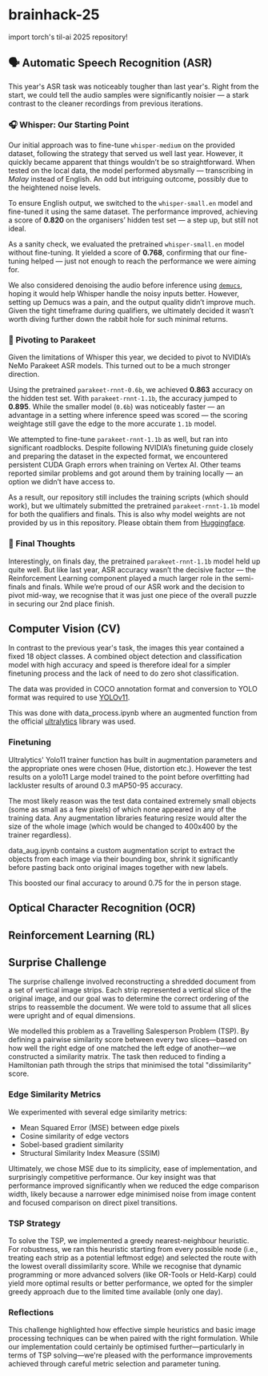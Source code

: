 # brainhack-25

import torch's til-ai 2025 repository!

## 🗣️ Automatic Speech Recognition (ASR)

This year's ASR task was noticeably tougher than last year's. Right from the start, we could tell the audio samples were significantly noisier — a stark contrast to the cleaner recordings from previous iterations.

### 🎧 Whisper: Our Starting Point

Our initial approach was to fine-tune `whisper-medium` on the provided dataset, following the strategy that served us well last year. However, it quickly became apparent that things wouldn’t be so straightforward. When tested on the local data, the model performed abysmally — transcribing in _Malay_ instead of English. An odd but intriguing outcome, possibly due to the heightened noise levels.

To ensure English output, we switched to the `whisper-small.en` model and fine-tuned it using the same dataset. The performance improved, achieving a score of **0.820** on the organisers’ hidden test set — a step up, but still not ideal.

As a sanity check, we evaluated the pretrained `whisper-small.en` model without fine-tuning. It yielded a score of **0.768**, confirming that our fine-tuning helped — just not enough to reach the performance we were aiming for.

We also considered denoising the audio before inference using [`demucs`](https://github.com/facebookresearch/demucs), hoping it would help Whisper handle the noisy inputs better. However, setting up Demucs was a pain, and the output quality didn’t improve much. Given the tight timeframe during qualifiers, we ultimately decided it wasn’t worth diving further down the rabbit hole for such minimal returns.

### 🦜 Pivoting to Parakeet

Given the limitations of Whisper this year, we decided to pivot to NVIDIA’s NeMo Parakeet ASR models. This turned out to be a much stronger direction.

Using the pretrained `parakeet-rnnt-0.6b`, we achieved **0.863** accuracy on the hidden test set. With `parakeet-rnnt-1.1b`, the accuracy jumped to **0.895**. While the smaller model (`0.6b`) was noticeably faster — an advantage in a setting where inference speed was scored — the scoring weightage still gave the edge to the more accurate `1.1b` model.

We attempted to fine-tune `parakeet-rnnt-1.1b` as well, but ran into significant roadblocks. Despite following NVIDIA’s finetuning guide closely and preparing the dataset in the expected format, we encountered persistent CUDA Graph errors when training on Vertex AI. Other teams reported similar problems and got around them by training locally — an option we didn’t have access to.

As a result, our repository still includes the training scripts (which should work), but we ultimately submitted the pretrained `parakeet-rnnt-1.1b` model for both the qualifiers and finals. This is also why model weights are not provided by us in this repository. Please obtain them from [Huggingface](https://huggingface.co/nvidia/parakeet-rnnt-1.1b).

### 🏁 Final Thoughts

Interestingly, on finals day, the pretrained `parakeet-rnnt-1.1b` model held up quite well. But like last year, ASR accuracy wasn’t the decisive factor — the Reinforcement Learning component played a much larger role in the semi-finals and finals. While we’re proud of our ASR work and the decision to pivot mid-way, we recognise that it was just one piece of the overall puzzle in securing our 2nd place finish.

## Computer Vision (CV)

In contrast to the previous year's task, the images this year contained a fixed 18 object classes.  A combined object detection and classification model with high accuracy and speed is therefore ideal for a simpler finetuning process and the lack of need to do zero shot classification.

The data was provided in COCO annotation format and conversion to YOLO format was required to use [YOLOv11](https://docs.ultralytics.com/models/yolo11/).

This was done with data_process.ipynb where an augmented function from the official [ultralytics](https://github.com/ultralytics/ultralytics) library was used.

### Finetuning

Ultralytics' Yolo11 trainer function has built in augmentation parameters and the appropriate ones were chosen (Hue, distortion etc.). However the test results on a yolo11 Large model trained to the point before overfitting had lackluster results of around 0.3 mAP50-95 accuracy.

The most likely reason was the test data contained extremely small objects (some as small as a few pixels) of which none appeared in any of the training data. Any augmentation libraries featuring resize would alter the size of the whole image (which would be changed to 400x400 by the trainer regardless).

data_aug.ipynb contains a custom augmentation script to extract the objects from each image via their bounding box, shrink it significantly before pasting back onto original images together with new labels.

This boosted our final accuracy to around 0.75 for the in person stage.

## Optical Character Recognition (OCR)

## Reinforcement Learning (RL)

## Surprise Challenge

The surprise challenge involved reconstructing a shredded document from a set of vertical image strips. Each strip represented a vertical slice of the original image, and our goal was to determine the correct ordering of the strips to reassemble the document. We were told to assume that all slices were upright and of equal dimensions.

We modelled this problem as a Travelling Salesperson Problem (TSP). By defining a pairwise similarity score between every two slices—based on how well the right edge of one matched the left edge of another—we constructed a similarity matrix. The task then reduced to finding a Hamiltonian path through the strips that minimised the total "dissimilarity" score.

### Edge Similarity Metrics

We experimented with several edge similarity metrics:

- Mean Squared Error (MSE) between edge pixels
- Cosine similarity of edge vectors
- Sobel-based gradient similarity
- Structural Similarity Index Measure (SSIM)

Ultimately, we chose MSE due to its simplicity, ease of implementation, and surprisingly competitive performance. Our key insight was that performance improved significantly when we reduced the edge comparison width, likely because a narrower edge minimised noise from image content and focused comparison on direct pixel transitions.

### TSP Strategy

To solve the TSP, we implemented a greedy nearest-neighbour heuristic. For robustness, we ran this heuristic starting from every possible node (i.e., treating each strip as a potential leftmost edge) and selected the route with the lowest overall dissimilarity score. While we recognise that dynamic programming or more advanced solvers (like OR-Tools or Held-Karp) could yield more optimal results or better performance, we opted for the simpler greedy approach due to the limited time available (only one day).

### Reflections

This challenge highlighted how effective simple heuristics and basic image processing techniques can be when paired with the right formulation. While our implementation could certainly be optimised further—particularly in terms of TSP solving—we're pleased with the performance improvements achieved through careful metric selection and parameter tuning.
